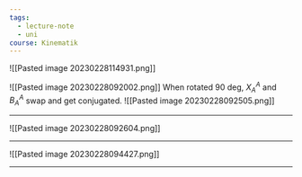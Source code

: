```yaml
---
tags:
  - lecture-note
  - uni
course: Kinematik
---
```

![[Pasted image 20230228114931.png]]


![[Pasted image 20230228092002.png]]
When rotated 90 deg, $X^A_{A}$ and $B^A_{A}$ swap and get conjugated.
![[Pasted image 20230228092505.png]]

***

![[Pasted image 20230228092604.png]]
***
![[Pasted image 20230228094427.png]]

***
